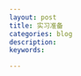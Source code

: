 ```yaml
---
layout: post
title: 实习准备
categories: blog
description:                                     
keywords: 

---
```


###
####

